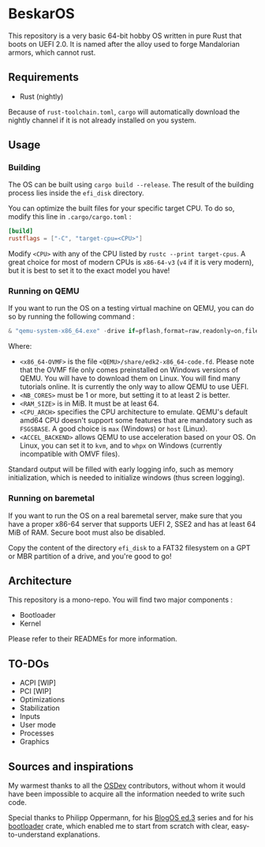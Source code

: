 # BeskarOS

This repository is a very basic 64-bit hobby OS written in pure Rust that boots on UEFI 2.0.
It is named after the alloy used to forge Mandalorian armors, which cannot rust.

## Requirements

- Rust (nightly)

Because of `rust-toolchain.toml`, `cargo` will automatically download the nightly channel if it is not already installed on you system.

## Usage

### Building

The OS can be built using `cargo build --release`.
The result of the building process lies inside the `efi_disk` directory.

You can optimize the built files for your specific target CPU. To do so, modify this line in `.cargo/cargo.toml` :

```toml
[build]
rustflags = ["-C", "target-cpu=<CPU>"]
```

Modify `<CPU>` with any of the CPU listed by `rustc --print target-cpus`.
A great choice for most of modern CPUs is `x86-64-v3` (`v4` if it is very modern), but it is best to set it to the exact model you have!

### Running on QEMU

If you want to run the OS on a testing virtual machine on QEMU, you can do so by running the following command :

```powershell
& "qemu-system-x86_64.exe" -drive if=pflash,format=raw,readonly=on,file=<x86_64-OVMF> -drive format=raw,file=fat:rw:efi_disk -smp <NB_CORES> -m <RAM_SIZE> -cpu <CPU_ARCH> -accel <ACCEL_BACKEND> -serial stdio
```

Where:
- `<x86_64-OVMF>` is the file `<QEMU>/share/edk2-x86_64-code.fd`. Please note that the OVMF file only comes preinstalled on Windows versions of QEMU. You will have to download them on Linux. You will find many tutorials online. It is currently the only way to allow QEMU to use UEFI.
- `<NB_CORES>` must be 1 or more, but setting it to at least 2 is better.
- `<RAM_SIZE>` is in MiB. It must be at least 64.
- `<CPU_ARCH>` specifies the CPU architecture to emulate. QEMU's default amd64 CPU doesn't support some features that are mandatory such as `FSGSBASE`. A good choice is `max` (Windows) or `host` (Linux).
- `<ACCEL_BACKEND>` allows QEMU to use acceleration based on your OS. On Linux, you can set it to `kvm`, and to `whpx` on Windows (currently incompatible with OMVF files).

Standard output will be filled with early logging info, such as memory initialization, which is needed to initialize windows (thus screen logging).

### Running on baremetal

If you want to run the OS on a real baremetal server, make sure that you have a proper x86-64 server that supports UEFI 2, SSE2 and has at least 64 MiB of RAM.
Secure boot must also be disabled.

Copy the content of the directory `efi_disk` to a FAT32 filesystem on a GPT or MBR partition of a drive, and you're good to go!

## Architecture

This repository is a mono-repo. You will find two major components :

- Bootloader
- Kernel

Please refer to their READMEs for more information.

## TO-DOs

- ACPI [WIP]
- PCI [WIP]
- Optimizations
- Stabilization
- Inputs
- User mode
- Processes
- Graphics

## Sources and inspirations

My warmest thanks to all the [OSDev](https://wiki.osdev.org/) contributors, without whom it would have been impossible to acquire all the information needed to write such code.

Special thanks to Philipp Oppermann, for his [BlogOS ed.3](https://github.com/phil-opp/blog_os) series and for his [bootloader](https://github.com/rust-osdev/bootloader) crate, which enabled me to start from scratch with clear, easy-to-understand explanations.
